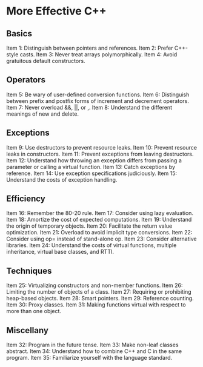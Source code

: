# More Effective C++

## Basics 

Item 1: Distinguish between pointers and references.
Item 2: Prefer C++-style casts.
Item 3: Never treat arrays polymorphically. 
Item 4: Avoid gratuitous default constructors. 

## Operators 

Item 5: Be wary of user-defined conversion functions. 
Item 6: Distinguish between prefix and postfix forms of increment and decrement operators. 
Item 7: Never overload &&, ||, or ,. 
Item 8: Understand the different meanings of new and delete. 

## Exceptions 

Item 9: Use destructors to prevent resource leaks. 
Item 10: Prevent resource leaks in constructors. 
Item 11: Prevent exceptions from leaving destructors. 
Item 12: Understand how throwing an exception differs from passing a parameter or calling a virtual function. 
Item 13: Catch exceptions by reference. 
Item 14: Use exception specifications judiciously. 
Item 15: Understand the costs of exception handling. 

## Efficiency 

Item 16: Remember the 80-20 rule.
Item 17: Consider using lazy evaluation.
Item 18: Amortize the cost of expected computations. 
Item 19: Understand the origin of temporary objects. 
Item 20: Facilitate the return value optimization. 
Item 21: Overload to avoid implicit type conversions. 
Item 22: Consider using op= instead of stand-alone op. 
Item 23: Consider alternative libraries. 
Item 24: Understand the costs of virtual functions, multiple inheritance, virtual base classes, and RTTI. 

## Techniques 

Item 25: Virtualizing constructors and non-member functions. 
Item 26: Limiting the number of objects of a class. 
Item 27: Requiring or prohibiting heap-based objects. 
Item 28: Smart pointers. 
Item 29: Reference counting. 
Item 30: Proxy classes. 
Item 31: Making functions virtual with respect to more than one object. 

## Miscellany 

Item 32: Program in the future tense. 
Item 33: Make non-leaf classes abstract. 
Item 34: Understand how to combine C++ and C in the same program. 
Item 35: Familiarize yourself with the language standard. 